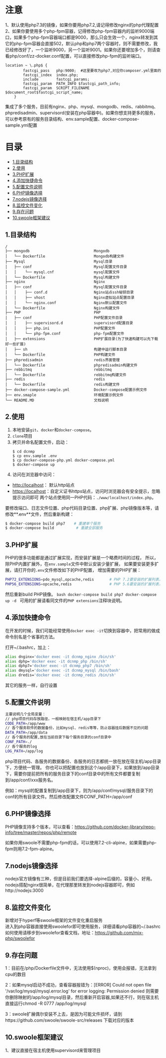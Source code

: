 # 注意  
1、默认使用php7.3的镜像，如果你要用php7.2,请记得修改nginx的php代理配置  
2、如果你要使用多个php-fpm容器，记得修改php-fpm容器内的监听9000端口，如果多个php-fpm容器端口都是9000，那么只会生效一个，nginx转发到其它的php-fpm容器会直接502，默认php和php7两个容器时，则不需要修改，我已经修改好了，一个监听9000，另一个监听9001。如果你还要增加多个，则请查看php/conf/zz-docker.conf配置，可以直接修改php-fpm的监听端口。
```
location ~ \.php$ {
        fastcgi_pass   php:9000;  #这里要改为php7,对应你composer.yml里面的
        fastcgi_index  index.php;
        include        fastcgi_params;
        fastcgi_param  PATH_INFO $fastcgi_path_info;
        fastcgi_param  SCRIPT_FILENAME  $document_root$fastcgi_script_name;
    }
```

集成了多个服务，目前有nginx、php、mysql、mongodb、redis、rabbitmq、phpredisadmin、supervisord(安装在php容器中)。如果你想支持更多的服务，可以参考原有的服务目录结构、env.sample配置、docker-compose-sample.yml配置

# 目录
- [1.目录结构](#1目录结构)
- [2.使用](#2使用)
- [3.PHP扩展](#3PHP和扩展)
- [4.添加快捷命令](#4添加快捷命令)
- [5.配置文件说明](#5配置文件说明)
- [6.PHP镜像选择](#6PHP镜像选择)
- [7.nodejs镜像选择](#7nodejs镜像选择)
- [8.监控文件变化](#8监控文件变化)
- [9.存在问题](#9存在问题)
- [10.swoole框架建议](#10swoole框架建议)

## 1.目录结构

```
/
├── mongodb                             Mongodb
│   └── Dockerfile                      Mongodb构建文件
├── Mysql                               Mysql目录
│   ├── conf                            Mysql配置文件目录
│   │    └── mysql.cnf                  mysql配置文件
│   └── Dockerfile                      Mysql构建文件
├── nginx                               Nginx
│   ├── conf                            Mysql配置文件目录
│   │    ├── conf.d                     Nginx站点ssh秘钥目录
│   │    ├── vhost                      Nginx虚拟站点配置目录
│   │    └── nginx.conf                 Nginx默认配置文件
│   └── Dockerfile                      Nginx构建文件
├── PHP                                 PHP
│   ├── conf                            PHP配置文件目录
│   │    ├── supervisord.d              supervisord配置目录
│   │    ├── php.ini                    PHP配置文件
│   │    └── php-fpm.conf               php-fpm配置文件
│   ├── extensions                      PHP扩展目录(为了快速构建可以先下载好一些扩展)
│   ├── sh                              构建中运行脚本目录
│   └── Dockerfile                      PHP构建文件
├── phpredisadmin                       redis界面管理
│   └── Dockerfile                      phpredisadmin构建文件
├── rebbitmq                            rebbitmq
│   └── Dockerfile                      rebbitmq构建文件
├── redis                               redis
│   └── Dockerfile                      redis构建文件
├── docker-compose-sample.yml           Docker-compose配置示例文件
├── env.smaple                          环境配置示例文件
└── README.MD                           文档说明
```

## 2.使用
1. 本地安装`git`、`docker`和`docker-compose`。
2. `clone`项目
3. 拷贝并命名配置文件，启动：
    ```
    $ cd dcnmp
    $ cp env.sample .env
    $ cp docker-compose-php.yml docker-compose.yml
    $ docker-compose up
    ```
4. 访问在浏览器中访问：
 - [http://localhost](http://localhost)： 默认*http*站点
 - [https://localhost](https://localhost)：自定义证书*https*站点，访问时浏览器会有安全提示，忽略提示访问即可
两个站点使用同一PHP代码：`./www/localhost/index.php`。

要修改端口、日志文件位置、php代码目录位置、php扩展、php镜像版本等，请修改**.env**文件，然后重新构建：
```bash
$ docker-compose build php7    # 重建单个服务
$ docker-compose build          # 重建全部服务

```

## 3.PHP扩展
PHP的很多功能都是通过扩展实现，而安装扩展是一个略费时间的过程，
所以，除PHP内置扩展外，在`env.sample`文件中默认安装少量扩展，
如果要安装更多扩展，请打开你的`.env`文件修改如下的PHP配置，
增加需要的PHP扩展：
```bash
PHP72_EXTENSIONS=pdo_mysql,opcache,redis       # PHP 7.2要安装的扩展列表，英文逗号隔开
PHP56_EXTENSIONS=opcache,redis                 # PHP 5.6要安装的扩展列表，英文逗号隔开
```
然后重新build PHP镜像。
    ```bash
    docker-compose build php7
    docker-compose up -d
    ```
可用的扩展请看同文件的`PHP extensions`注释块说明。

## 4.添加快捷命令
在开发的时候，我们可能经常使用`docker exec -it`切换到容器中，把常用的做成命令别名是个省事的方法。

打开~/.bashrc，加上：
```bash
alias dnginx='docker exec -it dcnmp_nginx /bin/sh'
alias dphp='docker exec -it dcnmp_php /bin/sh'
alias dphp7='docker exec -it dcnmp_php7 /bin/sh'
alias dmysql='docker exec -it dcnmp_mysql /bin/bash'
alias dredis='docker exec -it dcnmp_redis /bin/sh'
```
其它的服务一样，自行设置

## 5.配置文件说明
```bash
主要说明几个全局变量：
// php项目代码存放路径，一般映射在宿主机/app目录下
CODE_PATH=/app/www
// 各个服务软件的数据备份，比如mysql、redis等等，防止容器挂后数据不见的问题
DATA_PATH=/app/data
// 各个服务的配置,放在当前目录下每个服务目录的conf目录中
CONF_PATH=./
// 各个服务的log
LOG_PATH=/app/log
```
php项目代码、各服务的数据备份、各服务的日志都统一放在放在宿主机/app目录下，方便统一管理。
你也可以把配置也放到这个/app目录下，如果放到/app目录下，需要你提前把所有的服务目录下的conf目录中的所有文件都要复制到/app/conf/xxx服务名。

例如：mysql的配置复制到/app目录下，则为/app/conf/mysql/服务目录下的conf的所有目录文件。然后修改配置文件CONF_PATH=/app/conf

## 6.PHP镜像选择
PHP镜像支持多个版本，可以查看：https://github.com/docker-library/repo-info/tree/master/repos/php/remote

如果你用swoole不需要php-fpm的话，可以使用7.2-cli-alpine，如果需要php-fpm则用7.2-fpm-alpine。

## 7.nodejs镜像选择
nodejs官方镜像有三种，但是目前我们要选择-alpine后缀的，容量小、好用。nodejs搭配nginx很简单，在代理那里转发到nodejs容器即可，例如http://nodejs:3000

## 8.监控文件变化
新增对于hyperf等swoole框架的文件变化重启服务     
进入到php容器直接使用swoolefor即可使用服务，详细请看php容器的~/.bashrc  
如何使用请移步到swoolefor查看文档，地址：https://github.com/mix-php/swoolefor

## 9.存在问题
1：目前在/php/Dockerfile文件中，无法使用$(nproc)，使用会报错，无法拿到cpu的数目

2：如果mysql启动不成功，查看容器报错为：[ERROR] Could not open file '/var/log/mysql/mysql.error.log' for error logging: Permission denied
则需要你删除映射的/app/log/mysql目录，然后重新开启容器,如果还不行，则在宿主机直接运行chmod -R 0777 /app/log/mysql

3：swoole扩展偶尔安装不上去，是因为可能文件损坏，请到https://github.com/swoole/swoole-src/releases 下载对应的版本

## 10.swoole框架建议
1、建议直接在宿主机使用supervisord来管理项目
